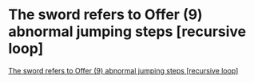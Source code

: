 # The sword refers to Offer (9) abnormal jumping steps [recursive loop]
[The sword refers to Offer (9) abnormal jumping steps [recursive loop]](https://aiwithcloud.com/2022/09/19/the_sword_refers_to_offer_9_abnormal_jumping_steps_recursive_loop/)